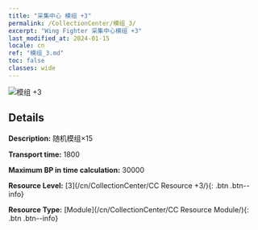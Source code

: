 ```yaml
---
title: "采集中心 模组 +3"
permalink: /CollectionCenter/模组_3/
excerpt: "Wing Fighter 采集中心模组 +3"
last_modified_at: 2024-01-15
locale: cn
ref: "模组_3.md"
toc: false
classes: wide
---
```



![模组 +3](/images/cc/CC_Module_3.png)

## Details

  **Description:** 随机模组×15

  **Transport time:** 1800

  **Maximum BP in time calculation:** 30000

  **Resource Level:** [3](/cn/CollectionCenter/CC Resource +3/){: .btn .btn--info}

  **Resource Type:** [Module](/cn/CollectionCenter/CC Resource Module/){: .btn .btn--info}

